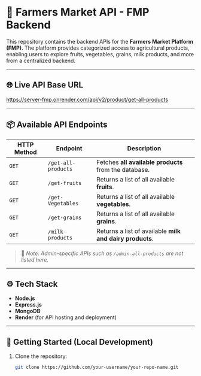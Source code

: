 # 🛒 Farmers Market API - FMP Backend

This repository contains the backend APIs for the **Farmers Market Platform (FMP)**. The platform provides categorized access to agricultural products, enabling users to explore fruits, vegetables, grains, milk products, and more from a centralized backend.

---

## 🌐 Live API Base URL
https://server-fmp.onrender.com/api/v2/product/get-all-products

---

## 📦 Available API Endpoints

| HTTP Method | Endpoint                                     | Description                                                  |
|-------------|----------------------------------------------|--------------------------------------------------------------|
| `GET`       | `/get-all-products`                          | Fetches **all available products** from the database.        |
| `GET`       | `/get-fruits`                                | Returns a list of all available **fruits**.                  |
| `GET`       | `/get-Vegetables`                            | Returns a list of all available **vegetables**.              |
| `GET`       | `/get-grains`                                | Returns a list of all available **grains**.                  |
| `GET`       | `/milk-products`                             | Returns a list of available **milk and dairy products**.     |

> 🔐 *Note: Admin-specific APIs such as `/admin-all-products` are not listed here.*

---

## ⚙️ Tech Stack

- **Node.js**
- **Express.js**
- **MongoDB**
- **Render** (for API hosting and deployment)

---

## 🚀 Getting Started (Local Development)

1. Clone the repository:
   ```bash
   git clone https://github.com/your-username/your-repo-name.git
